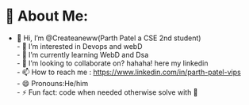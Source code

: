 # 💫 About Me:
- 👋 Hi, I’m @Createaneww(Parth Patel a CSE 2nd student)<br>- 👀 I’m interested in Devops and webD<br>- 🌱 I’m currently learning WebD and Dsa<br>- 💞️ I’m looking to collaborate on? hahaha! here my linkedin<br>- 📫 How to reach me : https://www.linkedin.com/in/parth-patel-vips<br>- 😄 Pronouns:He/him<br>- ⚡ Fun fact: code when needed otherwise solve with 👀



<!-- Proudly created with GPRM ( https://gprm.itsvg.in ) -->

<!---
Createaneww/Createaneww is a ✨ special ✨ repository because its `README.md` (this file) appears on your GitHub profile.
You can click the Preview link to take a look at your changes.
--->
